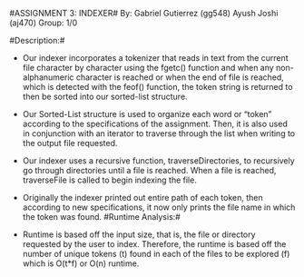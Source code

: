 #ASSIGNMENT 3: INDEXER#
By: Gabriel Gutierrez (gg548)
      Ayush Joshi (aj470)
Group: 1/0

#Description:#
-	Our indexer incorporates a tokenizer that reads in text from the current file character by character using the fgetc() function and when any non-alphanumeric character is reached or when the end of file is reached, which is detected with the feof() function, the token string is returned to then be sorted into our sorted-list structure.

-	Our Sorted-List structure is used to organize each word or “token” according to the specifications of the assignment. Then, it is also used in conjunction with an iterator to traverse through the list when writing to the output file requested.

-	Our indexer uses a recursive function, traverseDirectories, to recursively go through directories until a file is reached. When a file is reached, traverseFile is called to begin indexing the file.

-	Originally the indexer printed out entire path of each token, then according to new specifications, it now only prints the file name in which the token was found.
#Runtime Analysis:#
-	Runtime is based off the input size, that is, the file or directory requested by the user to index. Therefore, the runtime is based off the number of unique tokens (t) found in each of the files to be explored (f) which is O(t*f) or O(n) runtime.
